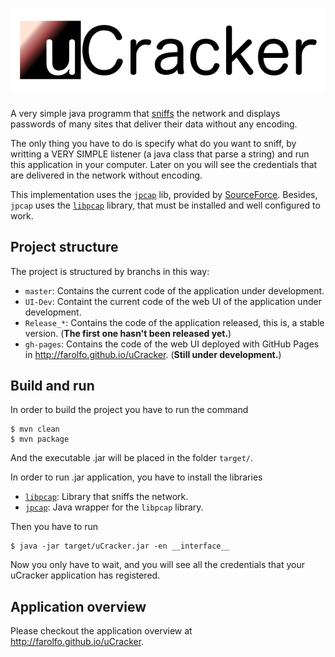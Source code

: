 ![uCracker](/utils/img/uCracker-logo.png)
==========

A very simple java programm that [sniffs](http://en.wikipedia.org/wiki/Packet_analyzer) the network and displays passwords of many sites that deliver their data without any encoding. 

The only thing you have to do is specify what do you want to sniff, by writting a VERY SIMPLE listener (a java class that parse a string) and run this application in your computer. Later on you will see the credentials that are delivered in the network without encoding.

This implementation uses the [<code>jpcap</code>](http://sourceforge.net/projects/jpcap/) lib, provided by [SourceForce](http://sourceforge.net/). 
Besides, <code>jpcap</code> uses the [<code>libpcap</code>](http://www.tcpdump.org/) library, that must be installed and well configured to work.

Project structure
-----------------

The project is structured by branchs in this way:

* <code>master</code>: Contains the current code of the application under development.
* <code>UI-Dev</code>: Containt the current code of the web UI of the application under development.
* <code>Release\_\*</code>: Contains the code of the application released, this is, a stable version. (**The first one hasn't been released yet.**)
* <code>gh-pages</code>: Contains the code of the web UI deployed with GitHub Pages in http://farolfo.github.io/uCracker. (__Still under development.__)

Build and run
-------------

In order to build the project you have to run the command

	$ mvn clean
	$ mvn package
	
And the executable .jar will be placed in the folder <code>target/</code>.

In order to run .jar application, you have to install the libraries

* [<code>libpcap</code>](http://www.tcpdump.org/): Library that sniffs the network.
* [<code>jpcap</code>](http://sourceforge.net/projects/jpcap/): Java wrapper for the <code>libpcap</code> library.

Then you have to run

	$ java -jar target/uCracker.jar -en __interface__
	
Now you only have to wait, and you will see all the credentials that your uCracker application has registered.


Application overview
--------------------

Please checkout the application overview at http://farolfo.github.io/uCracker.


